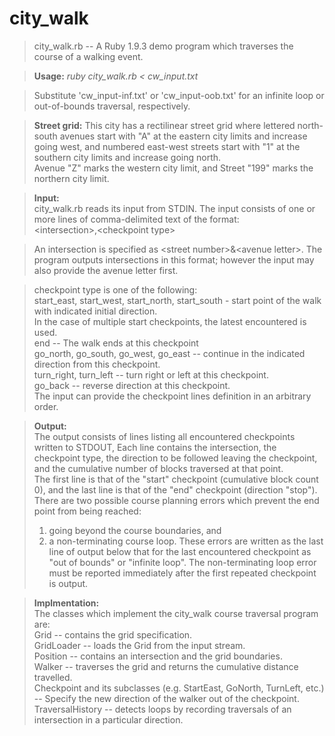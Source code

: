 city_walk
=========

> city_walk.rb -- A Ruby 1.9.3 demo program which traverses the course of a walking event.

> <b>Usage:</b> <i>ruby city_walk.rb < cw_input.txt</i> <br>

> Substitute 'cw_input-inf.txt' or 'cw_input-oob.txt' for an infinite loop or out-of-bounds traversal, respectively.

> <b>Street grid:</b>
> This city has a rectilinear street grid where lettered north-south avenues start with "A" at the eastern city limits and increase going west, and numbered east-west streets start with "1" at the southern city limits and increase going north. <br>
> Avenue "Z" marks the western city limit, and Street "199" marks the northern city limit.

> <b>Input:</b> <br>
> city_walk.rb reads its input from STDIN. The input consists of one or more lines of comma-delimited text of the format: <br>
> \<intersection\>,\<checkpoint type\>

> An intersection is specified as \<street number\>&\<avenue letter\>. The program outputs intersections in this format; however the input may also provide the avenue letter first.

> checkpoint type is one of the following: <br>
> start_east, start_west, start_north, start_south - start point of the walk with indicated initial direction. <br>
> In the case of multiple start checkpoints, the latest encountered is used. <br>
> end -- The walk ends at this checkpoint <br>
> go_north, go_south, go_west, go_east -- continue in the indicated direction from this checkpoint. <br>
> turn_right, turn_left -- turn right or left at this checkpoint. <br>
> go_back -- reverse direction at this checkpoint. <br>
> The input can provide the checkpoint lines definition in an arbitrary order.

> <b>Output:</b> <br>
> The output consists of lines listing all encountered checkpoints written to STDOUT, Each line contains the intersection, the checkpoint type, the direction to be followed leaving the checkpoint, and the cumulative number of blocks traversed at that point. <br>
> The first line is that of the "start" checkpoint (cumulative block count 0), and the last line is that of the "end" checkpoint (direction "stop"). There are two possible course planning errors which prevent the end point from being reached: <br>
>   1) going beyond the course boundaries, and <br>
>   2) a non-terminating course loop. These errors are written as the last line of output below that for the last encountered checkpoint as "out of bounds" or "infinite loop". The non-terminating loop error must be reported immediately after the first repeated checkpoint is output.

> <b>Implmentation:</b> <br>
> The classes which implement the city_walk course traversal program are: <br>
> Grid -- contains the grid specification. <br>
> GridLoader -- loads the Grid from the input stream. <br>
> Position -- contains an intersection and the grid boundaries. <br>
> Walker -- traverses the grid and returns the cumulative distance travelled. <br>
> Checkpoint and its subclasses (e.g. StartEast, GoNorth, TurnLeft, etc.) -- Specify the new direction of the walker out of the checkpoint. <br>
> TraversalHistory -- detects loops by recording traversals of an intersection in a particular direction. <br>
